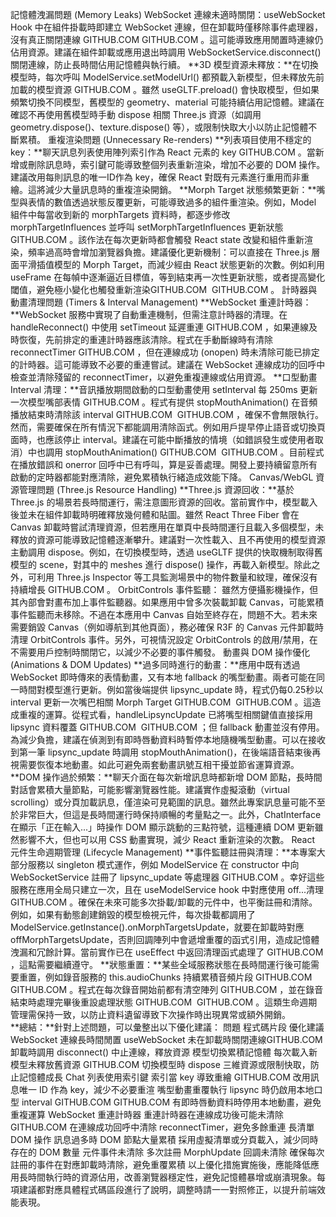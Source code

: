 記憶體洩漏問題 (Memory Leaks)
WebSocket 連線未適時關閉：useWebSocket Hook 中在組件掛載時即建立 WebSocket 連線，但在卸載時僅移除事件處理器，沒有真正關閉連線​
GITHUB.COM
​
GITHUB.COM
。這可能導致應用閒置時連線仍佔用資源。建議在組件卸載或應用退出時調用 WebSocketService.disconnect() 關閉連線，防止長時間佔用記憶體與執行續。
**3D 模型資源未釋放：**在切換模型時，每次呼叫 ModelService.setModelUrl() 都預載入新模型，但未釋放先前加載的模型資源​
GITHUB.COM
。雖然 useGLTF.preload() 會快取模型，但如果頻繁切換不同模型，舊模型的 geometry、material 可能持續佔用記憶體。建議在確認不再使用舊模型時手動 dispose 相關 Three.js 資源（如調用 geometry.dispose()、texture.dispose() 等），或限制快取大小以防止記憶體不斷累積。
重複渲染問題 (Unnecessary Re-renders)
**列表項目使用不穩定的 key：**聊天訊息列表使用陣列索引作為 React 元素的 key​
GITHUB.COM
。當新增或刪除訊息時，索引鍵可能導致整個列表重新渲染，增加不必要的 DOM 操作。建議改用每則訊息的唯一ID作為 key，確保 React 對既有元素進行重用而非重繪。這將減少大量訊息時的重複渲染開銷。
**Morph Target 狀態頻繁更新：**嘴型與表情的數值透過狀態反覆更新，可能導致過多的組件重渲染。例如，Model 組件中每當收到新的 morphTargets 資料時，都逐步修改 morphTargetInfluences 並呼叫 setMorphTargetInfluences 更新狀態​
GITHUB.COM
。該作法在每次更新時都會觸發 React state 改變和組件重新渲染，頻率過高時會增加瀏覽器負擔。建議優化更新機制：可以直接在 Three.js 層面平滑插值模型的 Morph Target，而減少經由 React 狀態更新的次數。例如利用 useFrame 在每幀中逐漸逼近目標值，等到結束再一次性更新狀態，或者提高變化閾值，避免極小變化也觸發重新渲染​
GITHUB.COM
​
GITHUB.COM
。
計時器與動畫清理問題 (Timers & Interval Management)
**WebSocket 重連計時器：**WebSocket 服務中實現了自動重連機制，但需注意計時器的清理。在 handleReconnect() 中使用 setTimeout 延遲重連​
GITHUB.COM
，如果連線及時恢復，先前排定的重連計時器應該清除。程式在手動斷線時有清除 reconnectTimer​
GITHUB.COM
，但在連線成功 (onopen) 時未清除可能已排定的計時器。這可能導致不必要的重連嘗試。建議在 WebSocket 連線成功的回呼中檢查並清除殘留的 reconnectTimer，以避免重複連線或佔用資源。
**口型動畫 Interval 清理：**音訊播放期間啟動的口型動畫使用 setInterval 每 250ms 更新一次模型嘴部表情​
GITHUB.COM
。程式有提供 stopMouthAnimation() 在音頻播放結束時清除該 interval​
GITHUB.COM
​
GITHUB.COM
，確保不會無限執行。然而，需要確保在所有情況下都能調用清除函式。例如用戶提早停止語音或切換頁面時，也應該停止 interval。建議在可能中斷播放的情境（如錯誤發生或使用者取消）中也調用 stopMouthAnimation()​
GITHUB.COM
​
GITHUB.COM
。目前程式在播放錯誤和 onerror 回呼中已有呼叫，算是妥善處理。開發上要持續留意所有啟動的定時器都能對應清除，避免累積執行緒造成效能下降。
Canvas/WebGL 資源管理問題 (Three.js Resource Handling)
**Three.js 資源回收：**基於 Three.js 的場景若長時間運行，需注意圖形資源的回收。當前實作中，模型載入後並未在組件卸載時明確釋放幾何體和貼圖。雖然 React Three Fiber 會在 Canvas 卸載時嘗試清理資源，但若應用在單頁中長時間運行且載入多個模型，未釋放的資源可能導致記憶體逐漸攀升。建議對一次性載入、且不再使用的模型資源主動調用 dispose。例如，在切換模型時，透過 useGLTF 提供的快取機制取得舊模型的 scene，對其中的 meshes 進行 dispose() 操作，再載入新模型。除此之外，可利用 Three.js Inspector 等工具監測場景中的物件數量和紋理，確保沒有持續增長​
GITHUB.COM
。
OrbitControls 事件監聽：<OrbitControls /> 雖然方便攝影機操作，但其內部會對畫布加上事件監聽器。如果應用中曾多次裝載卸載 Canvas，可能累積事件監聽而未移除。不過在本應用中 Canvas 自始至終存在，問題不大。若未來需要銷毀 Canvas（例如導航到其他頁面），務必確保 R3F 的 Canvas 元件卸載時清理 OrbitControls 事件。另外，可視情況設定 OrbitControls 的啟用/禁用，在不需要用戶控制時關閉它，以減少不必要的事件觸發。
動畫與 DOM 操作優化 (Animations & DOM Updates)
**過多同時進行的動畫：**應用中既有透過 WebSocket 即時傳來的表情動畫，又有本地 fallback 的嘴型動畫。兩者可能在同一時間對模型進行更新。例如當後端提供 lipsync_update 時，程式仍每0.25秒以 interval 更新一次嘴巴相關 Morph Target​
GITHUB.COM
​
GITHUB.COM
。這造成重複的運算。從程式看，handleLipsyncUpdate 已將嘴型相關鍵值直接採用 lipsync 資料覆蓋​
GITHUB.COM
​
GITHUB.COM
；但 fallback 動畫並沒有停用。為減少負擔，建議在偵測到有即時唇動資料時暫停本地隨機嘴型動畫。可以在接收到第一筆 lipsync_update 時調用 stopMouthAnimation()，在後端語音結束後再視需要恢復本地動畫。如此可避免兩套動畫訊號互相干擾並節省運算資源。
**DOM 操作過於頻繁：**聊天介面在每次新增訊息時都新增 DOM 節點，長時間對話會累積大量節點，可能影響瀏覽器性能。建議實作虛擬滾動（virtual scrolling）或分頁加載訊息，僅渲染可見範圍的訊息。雖然此專案訊息量可能不至於非常巨大，但這是長時間運行時保持順暢的考量點之一。此外，ChatInterface 在顯示「正在輸入...」時操作 DOM 顯示跳動的三點符號，這種連續 DOM 更新雖然影響不大，但也可以用 CSS 動畫實現，減少 React 重新渲染的次數。
React 元件生命週期管理 (Lifecycle Management)
**事件監聽註冊與清理：**本專案大部分服務以 singleton 模式運作，例如 ModelService 在 constructor 中向 WebSocketService 註冊了 lipsync_update 等處理器​
GITHUB.COM
。幸好這些服務在應用全局只建立一次，且在 useModelService hook 中對應使用 off...清理​
GITHUB.COM
。確保在未來可能多次掛載/卸載的元件中，也平衡註冊和清除。例如，如果有動態創建銷毀的模型檢視元件，每次掛載都調用了 ModelService.getInstance().onMorphTargetsUpdate，就要在卸載時對應 offMorphTargetsUpdate，否則回調陣列中會遞增重覆的函式引用，造成記憶體洩漏和冗餘計算。當前實作已在 useEffect 中返回清理函式處理了​
GITHUB.COM
，這點需要繼續遵守。
**狀態重置：**某些全域服務狀態在長時間運行後可能需要重置，例如錄音服務的 this.audioChunks 持續累積音頻片段​
GITHUB.COM
​
GITHUB.COM
。程式在每次錄音開始前都有清空陣列​
GITHUB.COM
，並在錄音結束時處理完畢後重設處理狀態​
GITHUB.COM
​
GITHUB.COM
。這類生命週期管理需保持一致，以防止資料遺留導致下次操作時出現異常或額外開銷。
<br> **總結：**針對上述問題，可以彙整出以下優化建議：
問題	程式碼片段	優化建議
WebSocket 連線長時間閒置	useWebSocket 未在卸載時關閉連線​
GITHUB.COM
卸載時調用 disconnect() 中止連線，釋放資源
模型切換累積記憶體	每次載入新模型未釋放舊資源​
GITHUB.COM
切換模型時 dispose 三維資源或限制快取，防止記憶體成長
Chat 列表使用索引鍵	索引當 key 導致重繪​
GITHUB.COM
改用訊息唯一 ID 作為 key，減少不必要重渲
嘴型動畫重覆執行	lipsync 時仍啟用本地口型 interval​
GITHUB.COM
​
GITHUB.COM
有即時唇動資料時停用本地動畫，避免重複運算
WebSocket 重連計時器	重連計時器在連線成功後可能未清除​
GITHUB.COM
在連線成功回呼中清除 reconnectTimer，避免多餘重連
長清單 DOM 操作	訊息過多時 DOM 節點大量累積	採用虛擬清單或分頁載入，減少同時存在的 DOM 數量
元件事件未清除	多次註冊 MorphUpdate 回調未清除	確保每次註冊的事件在對應卸載時清除，避免重覆累積
以上優化措施實施後，應能降低應用長時間執行時的資源佔用，改善瀏覽器穩定性，避免記憶體暴增或崩潰現象。每項建議都對應具體程式碼區段進行了說明，調整時請一一對照修正，以提升前端效能表現。